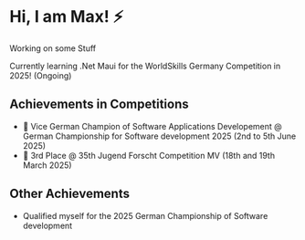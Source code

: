 # Hi, I am Max! ⚡

Working on some Stuff

Currently learning .Net Maui for the WorldSkills Germany Competition in 2025! (Ongoing)


## Achievements in Competitions
- 🥈 Vice German Champion of Software Applications Developement @ German Championship for Software development 2025 (2nd to 5th June 2025)
- 🥉 3rd Place @ 35th Jugend Forscht Competition MV (18th and 19th March 2025)

## Other Achievements
- Qualified myself for the 2025 German Championship of Software development

